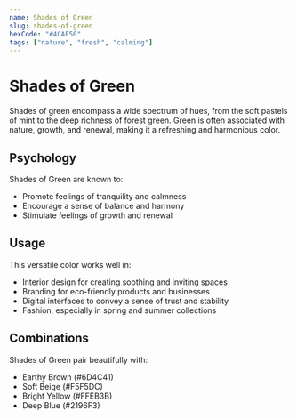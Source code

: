 ```yaml
---
name: Shades of Green
slug: shades-of-green
hexCode: "#4CAF50"
tags: ["nature", "fresh", "calming"]
---
```


# Shades of Green

Shades of green encompass a wide spectrum of hues, from the soft pastels of mint to the deep richness of forest green. Green is often associated with nature, growth, and renewal, making it a refreshing and harmonious color.

## Psychology

Shades of Green are known to:
- Promote feelings of tranquility and calmness
- Encourage a sense of balance and harmony
- Stimulate feelings of growth and renewal

## Usage

This versatile color works well in:
- Interior design for creating soothing and inviting spaces
- Branding for eco-friendly products and businesses
- Digital interfaces to convey a sense of trust and stability
- Fashion, especially in spring and summer collections

## Combinations

Shades of Green pair beautifully with:
- Earthy Brown (#6D4C41)
- Soft Beige (#F5F5DC)
- Bright Yellow (#FFEB3B)
- Deep Blue (#2196F3)